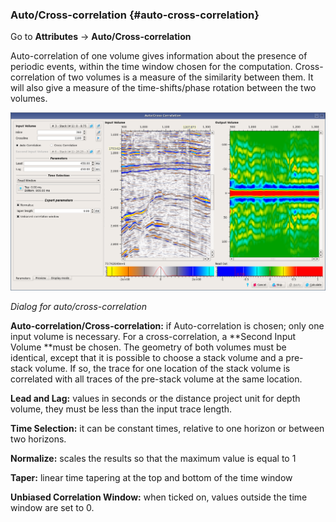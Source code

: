 ### Auto/Cross-correlation {#auto-cross-correlation}

Go to **Attributes** → **Auto/Cross-correlation**

Auto-correlation of one volume gives information about the presence of periodic events, within the time window chosen for the computation. Cross-correlation of two volumes is a measure of the similarity between them. It will also give a measure of the time-shifts/phase rotation between the two volumes.

![](/assets/016_Attributes.png)

_Dialog for auto/cross-correlation_

**Auto-correlation/Cross-correlation:** if Auto-correlation is chosen; only one input volume is necessary. For a cross-correlation, a **Second Input Volume **must be chosen. The geometry of both volumes must be identical, except that it is possible to choose a stack volume and a pre-stack volume. If so, the trace for one location of the stack volume is correlated with all traces of the pre-stack volume at the same location.

**Lead and Lag:** values in seconds or the distance project unit for depth volume, they must be less than the input trace length.

**Time Selection:** it can be constant times, relative to one horizon or between two horizons. 

**Normalize:** scales the results so that the maximum value is equal to 1

**Taper:** linear time tapering at the top and bottom of the time window

**Unbiased Correlation Window:** when ticked on, values outside the time window are set to 0.

